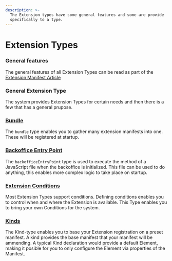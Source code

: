 ```yaml
---
description: >-
  The Extension types have some general features and some are provide
  specifically to a type.
---
```


# Extension Types

### General features <a href="#package-manifest" id="package-manifest"></a>

The general features of all Extension Types can be read as part of the [Extension Manifest Article](../extension-registry/extension-manifest.md)

### General Extension Type <a href="#package-manifest" id="package-manifest"></a>

The system provides Extension Types for certain needs and then there is a few that has a general prupose.

### [Bundle](bundle.md) <a href="#package-manifest" id="package-manifest"></a>

The `bundle` type enables you to gather many extension manifests into one. These will be registered at startup.

### [Backoffice Entry Point](backoffice-entry-point.md) <a href="#entry-point" id="entry-point"></a>

The `backofficeEntryPoint` type is used to execute the method of a JavaScript file when the backoffice is initialized. This file can be used to do anything, this enables more complex logic to take place on startup.

### [Extension Conditions](condition.md) <a href="#conditions" id="conditions"></a>

Most Extension Types support conditions. Defining conditions enables you to control when and where the Extension is available. This Type enables you to bring your own Conditions for the system.

### [Kinds](kind.md) <a href="#kinds" id="kinds"></a>

The Kind-type enables you to base your Extension registration on a preset manifest. A kind provides the base manifest that your manifest will be ammending. A typical Kind declaration would provide a default Element, making it posible for you to only configure the Element via properties of the Manifest.

